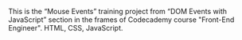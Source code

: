 This is the “Mouse Events” training project from “DOM Events with JavaScript” section in the frames of Codecademy course "Front-End Engineer".
HTML, CSS, JavaScript.
